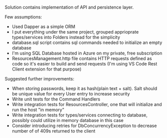 Solution contains implementation of API and persistence layer.

Few assumptions:
- Used Dapper as a simple ORM
- I put everything under the same project, grouped apprioprate types/services into Folders instead for the simplicity
- database.sql script contains sql commands needed to initialize an empty database
- I'm using SQL Database hosted in Azure on my private, free subscription
- ResourcesManagement.http file contains HTTP requests defined as code so it's easier to build and send requests (I'm using VS Code Rest Client extension for that purpose)

Suggested further improvements:
- When storing passwords, keep it as hash(plain text + salt). Salt should be unique value for every User entry to increase security
- Write unit tests for the Command Handlers
- Write integration tests for ResourcesController, one that will initialize and run the host "in memory"
- Write integration tests for types/services connecting to database, possibly could utilize in memory database in this case
- Consider introducing retries for DbConcurrencyException to decrease number of of 409s returned to the client
